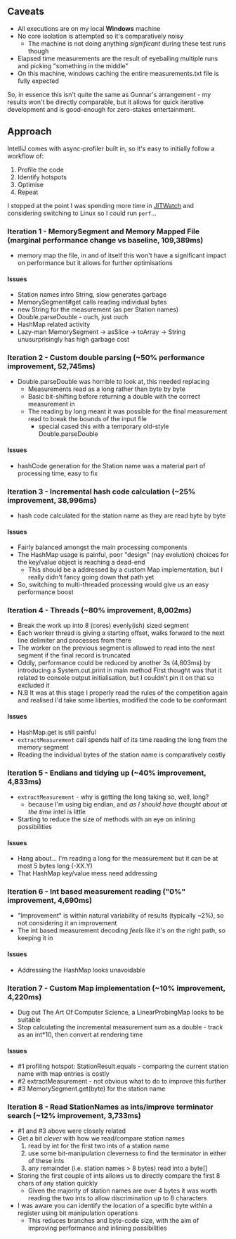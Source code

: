 ## Caveats

* All executions are on my local **Windows** machine
* No core isolation is attempted so it's comparatively noisy
    * The machine is not doing anything _significant_ during these test runs though
* Elapsed time measurements are the result of eyeballing multiple runs and picking "something in the middle"
* On this machine, windows caching the entire measurements.txt file is fully expected

So, in essence this isn't quite the same as Gunnar's arrangement - my results won't be directly comparable, but it
allows for quick iterative development and is good-enough for zero-stakes entertainment.

## Approach

IntelliJ comes with async-profiler built in, so it's easy to initially follow a workflow of:

1. Profile the code
2. Identify hotspots
3. Optimise
4. Repeat

I stopped at the point I was spending more time in [JITWatch](https://github.com/AdoptOpenJDK/jitwatch) and considering
switching to Linux so I could run `perf`...

### Iteration 1 - MemorySegment and Memory Mapped File (marginal performance change vs baseline, 109,389ms)

* memory map the file, in and of itself this won't have a significant impact on performance but it allows for further
  optimisations

#### Issues

* Station names intro String, slow generates garbage
* MemorySegment#get calls reading individual bytes
* new String for the measurement (as per Station names)
* Double.parseDouble - ouch, just ouch
* HashMap related activity
* Lazy-man MemorySegment -> asSlice -> toArray -> String unusurprisingly has high garbage cost

### Iteration 2 - Custom double parsing (~50% performance improvement, 52,745ms)

* Double.parseDouble was horrible to look at, this needed replacing
    * Measurements read as a long rather than byte by byte
    * Basic bit-shifting before returning a double with the correct measurement in
    * The reading by long meant it was possible for the final measurement read to break the bounds of the input file
        * special cased this with a temporary old-style Double.parseDouble

#### Issues

* hashCode generation for the Station name was a material part of processing time, easy to fix

### Iteration 3 - Incremental hash code calculation (~25% improvement, 38,996ms)

* hash code calculated for the station name as they are read byte by byte

#### Issues

* Fairly balanced amongst the main processing components
* The HashMap usage is painful, poor "design" (nay evolution) choices for the key/value object is reaching a dead-end
    * This should be a addressed by a custom Map implementation, but I really didn't fancy going down that path yet
* So, switching to multi-threaded processing would give us an easy performance boost

### Iteration 4 - Threads (~80% improvement, 8,002ms)

* Break the work up into 8 (cores) evenly(ish) sized segment
* Each worker thread is giving a starting offset, walks forward to the next line delimiter and processes from there
* The worker on the previous segment is allowed to read into the next segment if the final record is truncated
* Oddly, performance could be reduced by another 3s (4,803ms) by introducing a System.out.print in main method
  First thought was that it related to console output initialisation, but I couldn't pin it on that so excluded it
* N.B It was at this stage I properly read the rules of the competition again and realised I'd take some liberties,
  modified the code to be conformant

#### Issues

* HashMap.get is still painful
* `extractMeasurement` call spends half of its time reading the long from the memory segment
* Reading the individual bytes of the station name is comparatively costly

### Iteration 5 - Endians and tidying up (~40% improvement, 4,833ms)

* `extractMeasurement` - why is getting the long taking so, well, long?
    * because I'm using big endian, and _as I should have thought about at the time_ intel is little
* Starting to reduce the size of methods with an eye on inlining possibilities

#### Issues

* Hang about... I'm reading a long for the measurement but it can be at most 5 bytes long (-XX.Y)
* That HashMap key/value mess need addressing

### Iteration 6 - Int based measurement reading ("0%" improvement, 4,690ms)

* "Improvement" is within natural variability of results (typically ~2%), so not considering it an improvement
* The int based measurement decoding _feels_ like it's on the right path, so keeping it in

#### Issues

* Addressing the HashMap looks unavoidable

### Iteration 7 - Custom Map implementation (~10% improvement, 4,220ms)

* Dug out The Art Of Computer Science, a LinearProbingMap looks to be suitable
* Stop calculating the incremental measurement sum as a double - track as an int*10, then convert at rendering time

#### Issues

* #1 profiling hotspot: StationResult.equals - comparing the current station name with map entries is costly
* #2 extractMeasurement - not obvious what to do to improve this further
* #3 MemorySegment.get(byte) for the station name

### Iteration 8 - Read StationNames as ints/improve terminator search (~12% improvement, 3,733ms)

* #1 and #3 above were closely related
* Get a bit _clever_ with how we read/compare station names
    1. read by int for the first two ints of a station name
    2. use some bit-manipulation cleverness to find the terminator in either of these ints
    3. any remainder (i.e. station names > 8 bytes) read into a byte[]
* Storing the first couple of ints allows us to directly compare the first 8 chars of any station quickly
    * Given the majority of station names are over 4 bytes it was worth reading the two ints to allow discrimination up
      to 8 characters
* I was aware you can identify the location of a specific byte within a register using bit manipulation operations
    * This reduces branches and byte-code size, with the aim of improving performance and inlining possibilities

